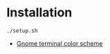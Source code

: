 # Installation

```
./setup.sh 
```


* [Gnome terminal color scheme](http://mayccoll.github.io/Gogh/)


